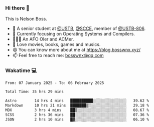 ### Hi there 👋

<!--
**bosswnx/bosswnx** is a ✨ _special_ ✨ repository because its `README.md` (this file) appears on your GitHub profile.

Here are some ideas to get you started:

- 🔭 I’m currently working on ...
- 🌱 I’m currently learning ...
- 👯 I’m looking to collaborate on ...
- 🤔 I’m looking for help with ...
- 💬 Ask me about ...
- 📫 How to reach me: ...
- 😄 Pronouns: ...
- ⚡ Fun fact: ...
-->

This is Nelson Boss.

- 🏫 A senior student at [@USTB](https://www.ustb.edu.cn/), [@SCCE](https://scce.ustb.edu.cn/), member of [@USTB-806](https://ustb-806.github.io/).
- 🌱 Currently focusing on Operating Systems and Compilers.
- 🧑🏻‍💻 An AFO OIer and ACMer.
- 🥰 Love movies, books, games and musics.
- 😄 You can know more about me at https://blog.bosswnx.xyz/
- 📫 Feel free to reach me: bosswnx@qq.com

### Wakatime 💻

<!--START_SECTION:waka-->

```txt
From: 07 January 2025 - To: 06 February 2025

Total Time: 35 hrs 29 mins

Astro        14 hrs 4 mins   ██████████░░░░░░░░░░░░░░░   39.62 %
Markdown     10 hrs 21 mins  ███████▒░░░░░░░░░░░░░░░░░   29.18 %
MDX          3 hrs 4 mins    ██▒░░░░░░░░░░░░░░░░░░░░░░   08.67 %
SCSS         2 hrs 36 mins   ██░░░░░░░░░░░░░░░░░░░░░░░   07.36 %
JSON         2 hrs 10 mins   █▓░░░░░░░░░░░░░░░░░░░░░░░   06.10 %
```

<!--END_SECTION:waka-->
